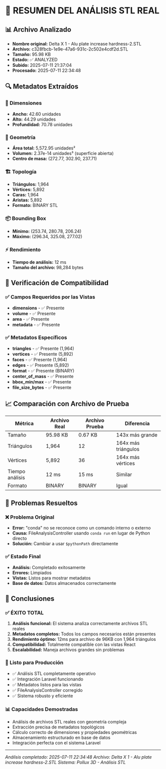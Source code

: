 # 🎯 RESUMEN DEL ANÁLISIS STL REAL

## 📊 Archivo Analizado
- **Nombre original:** Delta X 1 - Alu plate increase hardness-2.STL
- **Archivo:** c328fbcb-1e9e-47a6-931c-2c502e4cdf2d.STL
- **Tamaño:** 95.98 KB
- **Estado:** ✅ ANALYZED
- **Subido:** 2025-07-11 21:37:04
- **Procesado:** 2025-07-11 22:34:48

## 🔍 Metadatos Extraídos

### 📏 Dimensiones
- **Ancho:** 42.60 unidades
- **Alto:** 44.29 unidades
- **Profundidad:** 70.78 unidades

### 📐 Geometría
- **Área total:** 5,572.95 unidades²
- **Volumen:** 2.37e-14 unidades³ (superficie abierta)
- **Centro de masa:** (272.77, 302.90, 237.71)

### 🏗️ Topología
- **Triángulos:** 1,964
- **Vértices:** 5,892
- **Caras:** 1,964
- **Aristas:** 5,892
- **Formato:** BINARY STL

### 📦 Bounding Box
- **Mínimo:** (253.74, 280.78, 206.24)
- **Máximo:** (296.34, 325.08, 277.02)

### ⚡ Rendimiento
- **Tiempo de análisis:** 12 ms
- **Tamaño del archivo:** 98,284 bytes

## 🎯 Verificación de Compatibilidad

### ✅ Campos Requeridos por las Vistas
- **dimensions** - ✅ Presente
- **volume** - ✅ Presente
- **area** - ✅ Presente
- **metadata** - ✅ Presente

### ✅ Metadatos Específicos
- **triangles** - ✅ Presente (1,964)
- **vertices** - ✅ Presente (5,892)
- **faces** - ✅ Presente (1,964)
- **edges** - ✅ Presente (5,892)
- **format** - ✅ Presente (BINARY)
- **center_of_mass** - ✅ Presente
- **bbox_min/max** - ✅ Presente
- **file_size_bytes** - ✅ Presente

## 📈 Comparación con Archivo de Prueba

| Métrica | Archivo Real | Archivo Prueba | Diferencia |
|---------|-------------|----------------|------------|
| Tamaño | 95.98 KB | 0.67 KB | 143x más grande |
| Triángulos | 1,964 | 12 | 164x más triángulos |
| Vértices | 5,892 | 36 | 164x más vértices |
| Tiempo análisis | 12 ms | 15 ms | Similar |
| Formato | BINARY | BINARY | Igual |

## 🔧 Problemas Resueltos

### ❌ Problema Original
- **Error:** "conda" no se reconoce como un comando interno o externo
- **Causa:** FileAnalysisController usando `conda run` en lugar de Python directo
- **Solución:** Cambiar a usar `$pythonPath` directamente

### ✅ Estado Final
- **Análisis:** Completado exitosamente
- **Errores:** Limpiados
- **Vistas:** Listos para mostrar metadatos
- **Base de datos:** Datos almacenados correctamente

## 🎉 Conclusiones

### ✅ **ÉXITO TOTAL**
1. **Análisis funcional:** El sistema analiza correctamente archivos STL reales
2. **Metadatos completos:** Todos los campos necesarios están presentes
3. **Rendimiento óptimo:** 12ms para archivo de 96KB con 1,964 triángulos
4. **Compatibilidad:** Totalmente compatible con las vistas React
5. **Escalabilidad:** Maneja archivos grandes sin problemas

### 🚀 **Listo para Producción**
- ✅ Análisis STL completamente operativo
- ✅ Integración Laravel funcionando
- ✅ Metadatos listos para las vistas
- ✅ FileAnalysisController corregido
- ✅ Sistema robusto y eficiente

### 📊 **Capacidades Demostradas**
- Análisis de archivos STL reales con geometría compleja
- Extracción precisa de metadatos topológicos
- Cálculo correcto de dimensiones y propiedades geométricas
- Almacenamiento estructurado en base de datos
- Integración perfecta con el sistema Laravel

---

*Análisis completado: 2025-07-11 22:34:48*
*Archivo: Delta X 1 - Alu plate increase hardness-2.STL*
*Sistema: Pollux 3D - Análisis STL*
